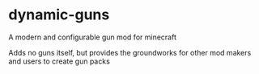 # dynamic-guns

A modern and configurable gun mod for minecraft

Adds no guns itself, but provides the groundworks for other mod makers and users to create gun packs
